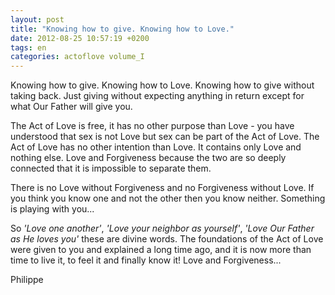 ```yaml
---
layout: post
title: "Knowing how to give. Knowing how to Love."
date: 2012-08-25 10:57:19 +0200
tags: en
categories: actoflove volume_I
---
```

Knowing how to give. Knowing how to Love. Knowing how to give without taking back. Just giving without expecting anything in return except for what Our Father will give you.

The Act of Love is free, it has no other purpose than Love - you have understood that sex is not Love but sex can be part of the Act of Love. The Act of Love has no other intention than Love. It contains only Love and nothing else. Love and Forgiveness because the two are so deeply connected that it is impossible to separate them.

There is no Love without Forgiveness and no Forgiveness without Love. If you think you know one and not the other then you know neither. Something is playing with you...

So *'Love one another'*, *'Love your neighbor as yourself'*, *'Love Our Father as He loves you'* these are divine words. The foundations of the Act of Love were given to you and explained a long time ago, and it is now more than time to live it, to feel it and finally know it! Love and Forgiveness...

Philippe

<!-- 
This work is licensed under a Creative Commons Attribution-NonCommercial 4.0 International License.
-->